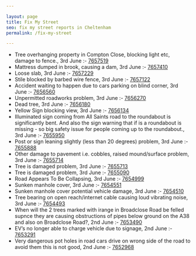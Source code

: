 ```yaml
---

layout: page
title: Fix My Street
seo: fix my street reports in Cheltenham
permalink: /fix-my-street

---
```


<!-- fix_marker starts -->

- Tree overhanging property in Compton Close, blocking light etc, damage to fence., 3rd June :- [7657519](https://www.fixmystreet.com/report/7657519)
- Mattress dumped in brook, causing a dam, 3rd June :- [7657410](https://www.fixmystreet.com/report/7657410)
- Loose slab, 3rd June :- [7657229](https://www.fixmystreet.com/report/7657229)
- Stile blocked by barbed wire fence, 3rd June :- [7657122](https://www.fixmystreet.com/report/7657122)
- Accident waiting to happen due to cars parking on blind corner, 3rd June :- [7656560](https://www.fixmystreet.com/report/7656560)
- Unpermitted roadworks problem, 3rd June :- [7656270](https://www.fixmystreet.com/report/7656270)
- Dead tree, 3rd June :- [7656180](https://www.fixmystreet.com/report/7656180)
- Yellow Sign blocking view, 3rd June :- [7656134](https://www.fixmystreet.com/report/7656134)
- Illuminated sign coming from All Saints road to the roundabout is significantly bent. And also the sign warning that if is a roundabout is missing - so big safety issue for people coming up to the roundabout., 3rd June :- [7655950](https://www.fixmystreet.com/report/7655950)
- Post or sign leaning slightly (less than 20 degrees) problem, 3rd June :- [7655888](https://www.fixmystreet.com/report/7655888)
- Other damage to pavement i.e. cobbles, raised mound/surface problem, 3rd June :- [7655714](https://www.fixmystreet.com/report/7655714)
- Tree is damaged problem, 3rd June :- [7655713](https://www.fixmystreet.com/report/7655713)
- Tree is damaged problem, 3rd June :- [7655090](https://www.fixmystreet.com/report/7655090)
- Road Appears To Be Collapsing, 3rd June :- [7654999](https://www.fixmystreet.com/report/7654999)
- Sunken manhole cover, 3rd June :- [7654551](https://www.fixmystreet.com/report/7654551)
- Sunken manhole cover potential vehicle damage, 3rd June :- [7654510](https://www.fixmystreet.com/report/7654510)
- Tree bearing on open reach/internet cable causing loud vibrating noise, 3rd June :- [7654493](https://www.fixmystreet.com/report/7654493)
- When will the 2 trees marked with irange in Broadclose Road be felled supnce they are causing obstructions of pipes below ground on the A38 and also on Broadclose Road?, 2nd June :- [7653490](https://www.fixmystreet.com/report/7653490)
- EV’s no longer able to charge vehicle due to signage, 2nd June :- [7653291](https://www.fixmystreet.com/report/7653291)
- Very dangerous pot holes in road cars drive on wrong side of the road to avoid them this is not good, 2nd June :- [7652968](https://www.fixmystreet.com/report/7652968)

<!-- fix_marker ends -->